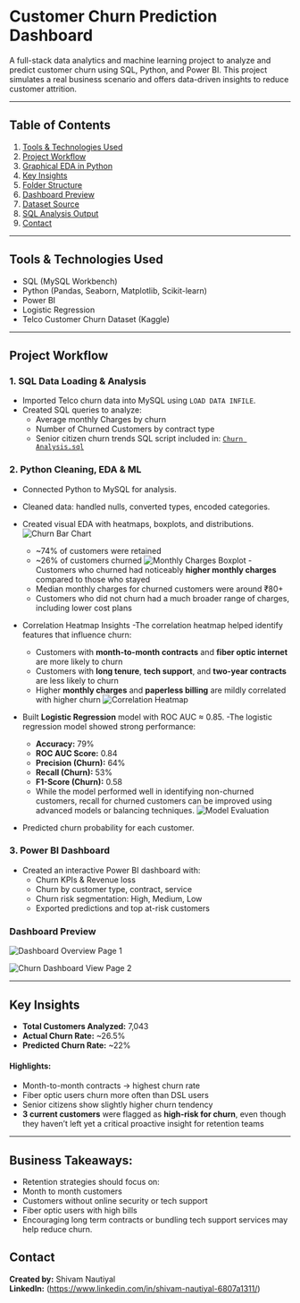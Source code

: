 # Customer Churn Prediction Dashboard

A full-stack data analytics and machine learning project to analyze and predict customer churn using SQL, Python, and Power BI. This project simulates a real business scenario and offers data-driven insights to reduce customer attrition.

---

## Table of Contents

1. [Tools & Technologies Used](#-tools--technologies-used)  
2. [Project Workflow](#-project-workflow)  
3. [Graphical EDA in Python](#-graphical-eda-in-python)  
4. [Key Insights](#-key-insights)  
5. [Folder Structure](#-folder-structure)  
6. [Dashboard Preview](#-dashboard-preview)  
7. [Dataset Source](#-dataset-source)  
8. [SQL Analysis Output](#-sql-analysis-output)  
9. [Contact](#-contact)

---

## Tools & Technologies Used

- SQL (MySQL Workbench)
- Python (Pandas, Seaborn, Matplotlib, Scikit-learn)
- Power BI
- Logistic Regression
- Telco Customer Churn Dataset (Kaggle)

---

## Project Workflow

### 1. SQL Data Loading & Analysis
- Imported Telco churn data into MySQL using `LOAD DATA INFILE`.
- Created SQL queries to analyze:
  - Average monthly Charges by churn
  - Number of Churned Customers by contract type
  - Senior citizen churn trends
SQL script included in: [`Churn Analysis.sql`](https://github.com/ShivamNnautiyal/Customer-Churn-Data-Analysis-And-Dashboard/blob/main/Churn%20Analysis.sql)

### 2. Python Cleaning, EDA & ML
- Connected Python to MySQL for analysis.
- Cleaned data: handled nulls, converted types, encoded categories.
- Created visual EDA with heatmaps, boxplots, and distributions.
![Churn Bar Chart](https://github.com/ShivamNnautiyal/Customer-Churn-Data-Analysis-And-Dashboard/blob/main/graph1.PNG)
  - ~74% of customers were retained
  - ~26% of customers churned
![Monthly Charges Boxplot](https://github.com/ShivamNnautiyal/Customer-Churn-Data-Analysis-And-Dashboard/blob/main/graph2.PNG)
   -Customers who churned had noticeably **higher monthly charges** compared to those who stayed
  - Median monthly charges for churned customers were around ₹80+
  - Customers who did not churn had a much broader range of charges, including lower cost plans
- Correlation Heatmap Insights
  -The correlation heatmap helped identify features that influence churn:
  - Customers with **month-to-month contracts** and **fiber optic internet** are more likely to churn
  - Customers with **long tenure**, **tech support**, and **two-year contracts** are less likely to churn
  - Higher **monthly charges** and **paperless billing** are mildly correlated with higher churn
  ![Correlation Heatmap](https://github.com/ShivamNnautiyal/Customer-Churn-Data-Analysis-And-Dashboard/blob/main/graph3.PNG)

- Built **Logistic Regression** model with ROC AUC ≈ 0.85.
  -The logistic regression model showed strong performance:
  - **Accuracy:** 79%
  - **ROC AUC Score:** 0.84
  - **Precision (Churn):** 64%
  - **Recall (Churn):** 53%
  - **F1-Score (Churn):** 0.58
  - While the model performed well in identifying non-churned customers, recall for churned customers can be improved using advanced models or balancing techniques.
  ![Model Evaluation](https://github.com/ShivamNnautiyal/Customer-Churn-Data-Analysis-And-Dashboard/blob/main/graph%204.PNG)

- Predicted churn probability for each customer.

### 3. Power BI Dashboard
- Created an interactive Power BI dashboard with:
  - Churn KPIs & Revenue loss
  - Churn by customer type, contract, service
  - Churn risk segmentation: High, Medium, Low
  - Exported predictions and top at-risk customers
 
### Dashboard Preview

![Dashboard Overview Page 1](https://github.com/ShivamNnautiyal/Customer-Churn-Data-Analysis-And-Dashboard/blob/main/Dashboard1.PNG)

![Churn Dashboard View Page 2](https://github.com/ShivamNnautiyal/Customer-Churn-Data-Analysis-And-Dashboard/blob/main/Dashboard2%20(2).PNG)

---

## Key Insights

- **Total Customers Analyzed:** 7,043  
- **Actual Churn Rate:** ~26.5%  
- **Predicted Churn Rate:** ~22%

#### Highlights:
- Month-to-month contracts → highest churn rate
- Fiber optic users churn more often than DSL users
- Senior citizens show slightly higher churn tendency
- **3 current customers** were flagged as **high-risk for churn**, even though they haven’t left yet a critical proactive insight for retention teams

---

## Business Takeaways:
- Retention strategies should focus on:
 - Month to month customers
 - Customers without online security or tech support
 - Fiber optic users with high bills
- Encouraging long term contracts or bundling tech support services may help reduce churn.


## Contact

**Created by:** Shivam Nautiyal  
**LinkedIn:** (https://www.linkedin.com/in/shivam-nautiyal-6807a1311/)

